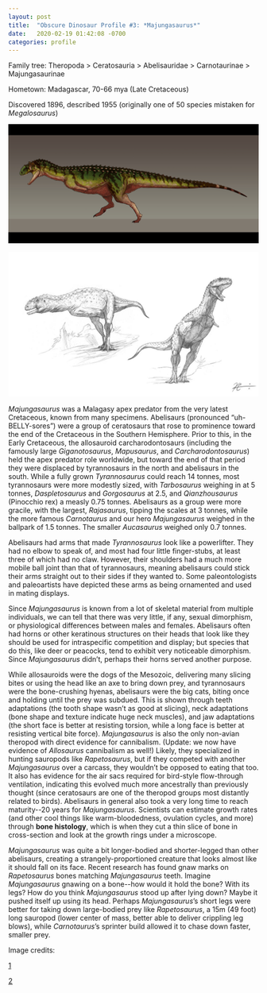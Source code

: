 ```yaml
---
layout: post
title:  "Obscure Dinosaur Profile #3: *Majungasaurus*"
date:   2020-02-19 01:42:08 -0700
categories: profile
---
```

Family tree: Theropoda > Ceratosauria > Abelisauridae > Carnotaurinae > Majungasaurinae

Hometown: Madagascar, 70-66 mya (Late Cretaceous)

Discovered 1896, described 1955 (originally one of 50 species mistaken for *Megalosaurus*)

![majung-1](/assets/majungasaurus-1.jpg)

![majung-2](/assets/majungasaurus-2.jpg)

*Majungasaurus* was a Malagasy apex predator from the very latest Cretaceous, known from many specimens.  Abelisaurs (pronounced “uh-BELLY-sores”) were a group of ceratosaurs that rose to prominence toward the end of the Cretaceous in the Southern Hemisphere.  Prior to this, in the Early Cretaceous, the allosauroid carcharodontosaurs (including the famously large *Giganotosaurus*, *Mapusaurus*, and *Carcharodontosaurus*) held the apex predator role worldwide, but toward the end of that period they were displaced by tyrannosaurs in the north and abelisaurs in the south.  While a fully grown *Tyrannosaurus* could reach 14 tonnes, most tyrannosaurs were more modestly sized, with *Tarbosaurus* weighing in at 5 tonnes, *Daspletosaurus* and *Gorgosaurus* at 2.5, and *Qianzhousaurus* (Pinocchio rex) a measly 0.75 tonnes.  Abelisaurs as a group were more gracile, with the largest, *Rajasaurus*, tipping the scales at 3 tonnes, while the more famous *Carnotaurus* and our hero *Majungasaurus* weighed in the ballpark of 1.5 tonnes.  The smaller *Aucasaurus* weighed only 0.7 tonnes.

Abelisaurs had arms that made *Tyrannosaurus* look like a powerlifter.  They had no elbow to speak of, and most had four little finger-stubs, at least three of which had no claw.  However, their shoulders had a much more mobile ball joint than that of tyrannosaurs, meaning abelisaurs could stick their arms straight out to their sides if they wanted to.  Some paleontologists and paleoartists have depicted these arms as being ornamented and used in mating displays.

Since *Majungasaurus* is known from a lot of skeletal material from multiple individuals, we can tell that there was very little, if any, sexual dimorphism, or physiological differences between males and females.  Abelisaurs often had horns or other keratinous structures on their heads that look like they should be used for intraspecific competition and display; but species that do this, like deer or peacocks, tend to exhibit very noticeable dimorphism.  Since *Majungasaurus* didn’t, perhaps their horns served another purpose.

While allosauroids were the dogs of the Mesozoic, delivering many slicing bites or using the head like an axe to bring down prey, and tyrannosaurs were the bone-crushing hyenas, abelisaurs were the big cats, biting once and holding until the prey was subdued.  This is shown through teeth adaptations (the tooth shape wasn’t as good at slicing), neck adaptations (bone shape and texture indicate huge neck muscles), and jaw adaptations (the short face is better at resisting torsion, while a long face is better at resisting vertical bite force).  *Majungasaurus* is also the only non-avian theropod with direct evidence for cannibalism.  (Update: we now have evidence of *Allosaurus* cannibalism as well!)  Likely, they specialized in hunting sauropods like *Rapetosaurus*, but if they competed with another *Majungasaurus* over a carcass, they wouldn’t be opposed to eating that too.  It also has evidence for the air sacs required for bird-style flow-through ventilation, indicating this evolved much more ancestrally than previously thought (since ceratosaurs are one of the theropod groups most distantly related to birds).  Abelisaurs in general also took a very long time to reach maturity--20 years for *Majungasaurus*.  Scientists can estimate growth rates (and other cool things like warm-bloodedness, ovulation cycles, and more) through **bone histology**, which is when they cut a thin slice of bone in cross-section and look at the growth rings under a microscope.

*Majungasaurus* was quite a bit longer-bodied and shorter-legged than other abelisaurs, creating a strangely-proportioned creature that looks almost like it should fall on its face.  Recent research has found gnaw marks on *Rapetosaurus* bones matching *Majungasaurus* teeth.  Imagine *Majungasaurus* gnawing on a bone--how would it hold the bone?  With its legs?  How do you think *Majungasaurus* stood up after lying down?  Maybe it pushed itself up using its head.  Perhaps *Majungasaurus*’s short legs were better for taking down large-bodied prey like *Rapetosaurus*, a 15m (49 foot) long sauropod (lower center of mass, better able to deliver crippling leg blows), while *Carnotaurus*’s sprinter build allowed it to chase down faster, smaller prey.

Image credits:

[1](https://www.deviantart.com/paleocolour/art/Majungasaurus-crenatissimus-572692577)

[2](https://www.deviantart.com/kevcatalan/art/Majungasaurus-451224971)